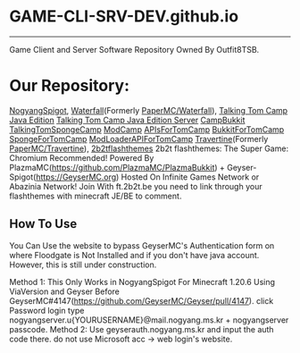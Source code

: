 # GAME-CLI-SRV-DEV.github.io
-----------------------
Game Client and Server Software Repository Owned By Outfit8TSB.
# Our Repository: 
[NogyangSpigot](https://github.com/GAME-CLI-SRV-DEV/NogyangSpigot.git), 
[Waterfall](https://github.com/GAME-CLI-SRV-DEV/Waterfall-REVIVED.git)(Formerly [PaperMC/Waterfall](https://github.com/PaperMC/Waterfall.git)),
[Talking Tom Camp Java Edition](https://github.com/GAME-CLI-SRV-DEV/TomCamp-REVIVED.git)
[Talking Tom Camp Java Edition Server](https://github.com/GAME-CLI-SRV-DEV/TomCamp-SERVER.git)
[CampBukkit](https://github.com/GAME-CLI-SRV-DEV/TomCamp-SERVER.git/tree/Bukkit)
[TalkingTomSpongeCamp](https://github.com/GAME-CLI-SRV-DEV/TomCamp-SERVER.git/tree/Sponge)
[ModCamp](https://github.com/GAME-CLI-SRV-DEV/TomCamp-SERVER.git/tree/Mod)
[APIsForTomCamp](https://github.com/GAME-CLI-SRV-DEV/TomCamp-API.git/)
[BukkitForTomCamp](https://github.com/GAME-CLI-SRV-DEV/TomCamp-API.git/tree/Bukkit)
[SpongeForTomCamp](https://github.com/GAME-CLI-SRV-DEV/TomCamp-API.git/tree/Sponge)
[ModLoaderAPIForTomCamp](https://github.com/GAME-CLI-SRV-DEV/TomCamp-API.git/tree/Mod)
[Travertine](https://github.com/GAME-CLI-SRV-DEV/Travertine-REVIVED.git)(Formerly [PaperMC/Travertine](https://github.com/PaperMC/Travertine.git)),
[2b2tflashthemes](https://game-cil-srv-dev.github.io/2b2tflashthemes.html)
2b2t flashthemes: The Super Game: Chromium Recommended!
Powered By PlazmaMC(https://github.com/PlazmaMC/PlazmaBukkit) + Geyser-Spigot(https://GeyserMC.org)
Hosted On Infinite Games Network or Abazinia Network! Join With ft.2b2t.be
you need to link through your flashthemes with minecraft JE/BE to comment.

## How To Use
You Can Use the website to bypass GeyserMC's Authentication form on where Floodgate is Not Installed and if you don't have java account. 
However, this is still under construction.

Method 1: This Only Works in NogyangSpigot For Minecraft 1.20.6 Using ViaVersion and Geyser Before GeyserMC#4147(https://github.com/GeyserMC/Geyser/pull/4147).
click Password login
type nogyangserver.u{YOURUSERNAME}@mail.nogyang.ms.kr + nogyangserver passcode.
Method 2: 
Use geyserauth.nogyang.ms.kr and input the auth code there.
do not use Microsoft acc -> web login's website.
